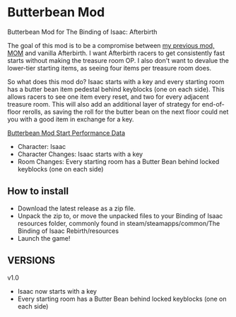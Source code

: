 # Butterbean Mod
Butterbean Mod for The Binding of Isaac: Afterbirth

The goal of this mod is to be a compromise between [my previous mod, MOM](https://github.com/cranderveldt/mom) and vanilla Afterbirth. I want Afterbirth racers to get consistently fast starts without making the treasure room OP. I also don't want to devalue the lower-tier starting items, as seeing four items per treasure room does.

So what does this mod do? Isaac starts with a key and every starting room has a butter bean item pedestal behind keyblocks (one on each side). This allows racers to see one item every reset, and two for every adjacent treasure room. This will also add an additional layer of strategy for end-of-floor rerolls, as saving the roll for the butter bean on the next floor could net you with a good item in exchange for a key.

[Butterbean Mod Start Performance Data](https://docs.google.com/spreadsheets/d/14JrhExX9u_ASaNP1l50iu-Jc_AGGOOBHBbx51eMip18/edit#gid=0)

* Character: Isaac
* Character Changes: Isaac starts with a key
* Room Changes: Every starting room has a Butter Bean behind locked keyblocks (one on each side)

## How to install

* Download the latest release as a zip file.
* Unpack the zip to, or move the unpacked files to your Binding of Isaac resources folder, commonly found in steam/steamapps/common/The Binding of Isaac Rebirth/resources
* Launch the game!

## VERSIONS

v1.0

* Isaac now starts with a key
* Every starting room has a Butter Bean behind locked keyblocks (one on each side)